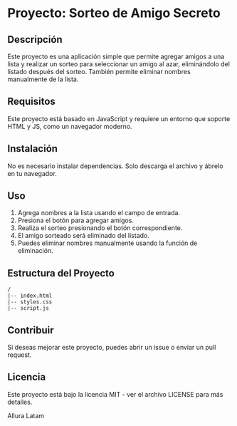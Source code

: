 # Proyecto: Sorteo de Amigo Secreto

## Descripción
Este proyecto es una aplicación simple que permite agregar amigos a una lista y realizar un sorteo para seleccionar un amigo al azar, eliminándolo del listado después del sorteo. También permite eliminar nombres manualmente de la lista.

## Requisitos
Este proyecto está basado en JavaScript y requiere un entorno que soporte HTML y JS, como un navegador moderno.

## Instalación
No es necesario instalar dependencias. Solo descarga el archivo y ábrelo en tu navegador.

## Uso
1. Agrega nombres a la lista usando el campo de entrada.
2. Presiona el botón para agregar amigos.
3. Realiza el sorteo presionando el botón correspondiente.
4. El amigo sorteado será eliminado del listado.
5. Puedes eliminar nombres manualmente usando la función de eliminación.

## Estructura del Proyecto
```
/
|-- index.html
|-- styles.css
|-- script.js
```

## Contribuir
Si deseas mejorar este proyecto, puedes abrir un issue o enviar un pull request.

## Licencia
Este proyecto está bajo la licencia MIT - ver el archivo LICENSE para más detalles.

Allura Latam

